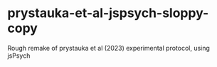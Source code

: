 # prystauka-et-al-jspsych-sloppy-copy
Rough remake of prystauka et al (2023) experimental protocol, using jsPsych

<!DOCTYPE html>
<html>
<head>
    <title>Lexical Interference & Semantic Constraint</title>
    <script src="https://unpkg.com/jspsych@8.2.0"></script>
    <script src="https://unpkg.com/@jspsych/plugin-vsl-grid-scene"></script>
    <script src="https://unpkg.com/@jspsych/plugin-html-keyboard-response"></script>
    <script src="https://unpkg.com/@jspsych/plugin-audio-keyboard-response"></script>
    <script src="https://unpkg.com/@jspsych/extension-webgazer"></script>
    <script src="https://unpkg.com/@jspsych/plugin-preload"></script>
    <link href="https://unpkg.com/jspsych@8.2.0/css/jspsych.css" rel="stylesheet" type="text/css" />
</head>
<body></body>
<script>
    var jsPsych = initJsPsych({
        override_safe_mode: true,
        on_finish: function() {
            jsPsych.data.displayData();
        }
    });

    var timeline = [];

    var welcome = {
        type: jsPsychHtmlKeyboardResponse,
        stimulus: "Welcome to the experiment. Press any key to begin."
    };

    var test = {
        type: jsPsychAudioKeyboardResponse,
        stimulus: 'audio/ringtone.mp3',
        prompt: `
            <table>
                <tr>
                    <td><img src='img/orange.png'></img></td>
                    <td><img src='img/blue.png'></img></td>
                </tr>
                <tr>
                    <td><img src='img/blue.png'></img></td>
                    <td><img src='img/orange.png'></img></td>
                </tr>
            </table>`,
        trial_duration: 2000
    };

    timeline.push(welcome, test);

    jsPsych.run(timeline)

</script>
</html>
